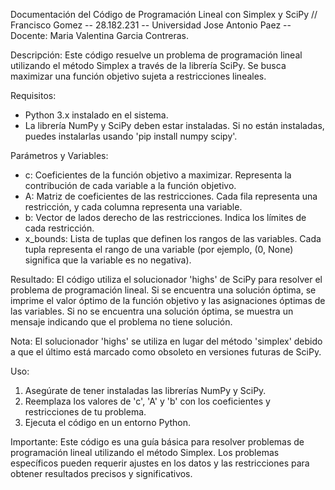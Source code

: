 Documentación del Código de Programación Lineal con Simplex y SciPy //  Francisco Gomez -- 28.182.231 -- Universidad Jose Antonio Paez -- Docente: Maria Valentina Garcia Contreras. 

Descripción:
Este código resuelve un problema de programación lineal utilizando el método Simplex a través de la librería SciPy. Se busca maximizar una función objetivo sujeta a restricciones lineales.

Requisitos:
- Python 3.x instalado en el sistema.
- La librería NumPy y SciPy deben estar instaladas. Si no están instaladas, puedes instalarlas usando 'pip install numpy scipy'.

Parámetros y Variables:
- c: Coeficientes de la función objetivo a maximizar. Representa la contribución de cada variable a la función objetivo.
- A: Matriz de coeficientes de las restricciones. Cada fila representa una restricción, y cada columna representa una variable.
- b: Vector de lados derecho de las restricciones. Indica los límites de cada restricción.
- x_bounds: Lista de tuplas que definen los rangos de las variables. Cada tupla representa el rango de una variable (por ejemplo, (0, None) significa que la variable es no negativa).

Resultado:
El código utiliza el solucionador 'highs' de SciPy para resolver el problema de programación lineal. Si se encuentra una solución óptima, se imprime el valor óptimo de la función objetivo y las asignaciones óptimas de las variables. Si no se encuentra una solución óptima, se muestra un mensaje indicando que el problema no tiene solución.

Nota:
El solucionador 'highs' se utiliza en lugar del método 'simplex' debido a que el último está marcado como obsoleto en versiones futuras de SciPy.

Uso:
1. Asegúrate de tener instaladas las librerías NumPy y SciPy.
2. Reemplaza los valores de 'c', 'A' y 'b' con los coeficientes y restricciones de tu problema.
3. Ejecuta el código en un entorno Python.

Importante:
Este código es una guía básica para resolver problemas de programación lineal utilizando el método Simplex. Los problemas específicos pueden requerir ajustes en los datos y las restricciones para obtener resultados precisos y significativos.
